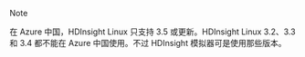> [!NOTE]
> 在 Azure 中国，HDInsight Linux 只支持 3.5 或更新。HDInsight Linux 3.2、3.3 和 3.4 都不能在 Azure 中国使用。不过 HDInsight 模拟器可是使用那些版本。